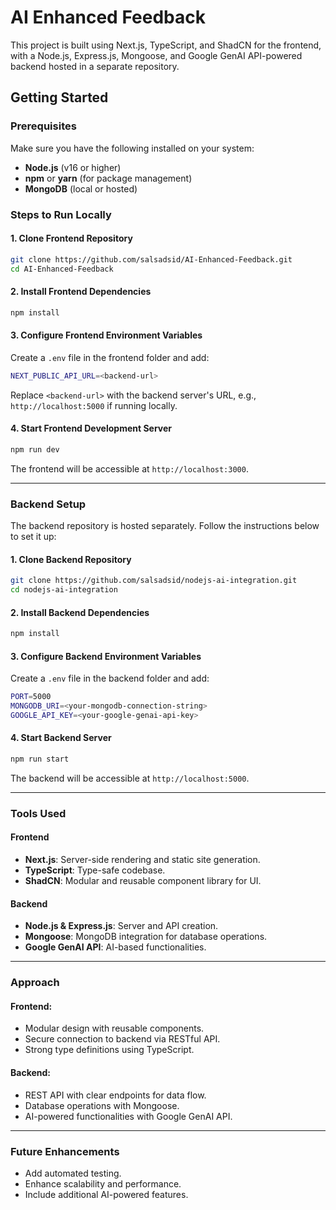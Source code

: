 # AI Enhanced Feedback

This project is built using Next.js, TypeScript, and ShadCN for the frontend, with a Node.js, Express.js, Mongoose, and Google GenAI API-powered backend hosted in a separate repository.

## Getting Started

### Prerequisites

Make sure you have the following installed on your system:

- **Node.js** (v16 or higher)
- **npm** or **yarn** (for package management)
- **MongoDB** (local or hosted)

### Steps to Run Locally

#### 1. Clone Frontend Repository

```bash
git clone https://github.com/salsadsid/AI-Enhanced-Feedback.git
cd AI-Enhanced-Feedback
```

#### 2. Install Frontend Dependencies

```bash
npm install
```

#### 3. Configure Frontend Environment Variables

Create a `.env` file in the frontend folder and add:

```bash
NEXT_PUBLIC_API_URL=<backend-url>
```

Replace `<backend-url>` with the backend server's URL, e.g., `http://localhost:5000` if running locally.

#### 4. Start Frontend Development Server

```bash
npm run dev
```

The frontend will be accessible at `http://localhost:3000`.

---

### Backend Setup

The backend repository is hosted separately. Follow the instructions below to set it up:

#### 1. Clone Backend Repository

```bash
git clone https://github.com/salsadsid/nodejs-ai-integration.git
cd nodejs-ai-integration
```

#### 2. Install Backend Dependencies

```bash
npm install
```

#### 3. Configure Backend Environment Variables

Create a `.env` file in the backend folder and add:

```bash
PORT=5000
MONGODB_URI=<your-mongodb-connection-string>
GOOGLE_API_KEY=<your-google-genai-api-key>
```

#### 4. Start Backend Server

```bash
npm run start
```

The backend will be accessible at `http://localhost:5000`.

---

### Tools Used

#### Frontend

- **Next.js**: Server-side rendering and static site generation.
- **TypeScript**: Type-safe codebase.
- **ShadCN**: Modular and reusable component library for UI.

#### Backend

- **Node.js & Express.js**: Server and API creation.
- **Mongoose**: MongoDB integration for database operations.
- **Google GenAI API**: AI-based functionalities.

---

### Approach

#### Frontend:

- Modular design with reusable components.
- Secure connection to backend via RESTful API.
- Strong type definitions using TypeScript.

#### Backend:

- REST API with clear endpoints for data flow.
- Database operations with Mongoose.
- AI-powered functionalities with Google GenAI API.

---

### Future Enhancements

- Add automated testing.
- Enhance scalability and performance.
- Include additional AI-powered features.
